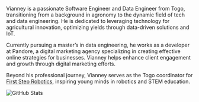 Vianney is a passionate Software Engineer and Data Engineer from Togo, transitioning from a background in agronomy to the dynamic field of tech and data engineering. He is dedicated to leveraging technology for agricultural innovation, optimizing yields through data-driven solutions and IoT.

Currently pursuing a master’s in data engineering, he works as a developer at Pandore, a digital marketing agency specializing in creating effective online strategies for businesses. Vianney helps enhance client engagement and growth through digital marketing efforts.

Beyond his professional journey, Vianney serves as the Togo coordinator for [First Step Robotics](https://fsrobotics.co.uk/), inspiring young minds in robotics and STEM education.

![GitHub Stats](https://github-readme-stats.vercel.app/api?username=vianneyyovo&show_icons=true&count_private=true&icon_color=#296ECA&title)





